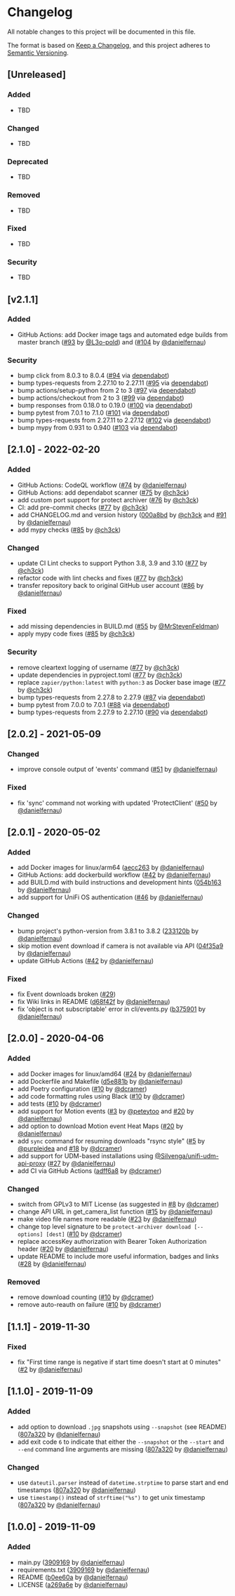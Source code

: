 # Changelog
All notable changes to this project will be documented in this file.

The format is based on [Keep a Changelog](https://keepachangelog.com/en/1.0.0/),
and this project adheres to [Semantic Versioning](https://semver.org/spec/v2.0.0.html).

## [Unreleased]
### Added
- TBD

### Changed
- TBD

### Deprecated
- TBD

### Removed
- TBD

### Fixed
- TBD

### Security
- TBD


## [v2.1.1]
### Added
- GitHub Actions: add Docker image tags and automated edge builds from master branch
([#93](https://github.com/danielfernau/unifi-protect-video-downloader/pull/93) by
[@L3o-pold](https://github.com/L3o-pold))
and ([#104](https://github.com/danielfernau/unifi-protect-video-downloader/pull/104) by
[@danielfernau](https://github.com/danielfernau))

### Security
- bump click from 8.0.3 to 8.0.4
([#94](https://github.com/danielfernau/unifi-protect-video-downloader/pull/94)
via [dependabot](https://github.com/apps/dependabot))
- bump types-requests from 2.27.10 to 2.27.11
([#95](https://github.com/danielfernau/unifi-protect-video-downloader/pull/95)
via [dependabot](https://github.com/apps/dependabot))
- bump actions/setup-python from 2 to 3
([#97](https://github.com/danielfernau/unifi-protect-video-downloader/pull/97)
via [dependabot](https://github.com/apps/dependabot))
- bump actions/checkout from 2 to 3
([#99](https://github.com/danielfernau/unifi-protect-video-downloader/pull/99)
via [dependabot](https://github.com/apps/dependabot))
- bump responses from 0.18.0 to 0.19.0
([#100](https://github.com/danielfernau/unifi-protect-video-downloader/pull/100)
via [dependabot](https://github.com/apps/dependabot))
- bump pytest from 7.0.1 to 7.1.0
([#101](https://github.com/danielfernau/unifi-protect-video-downloader/pull/101)
via [dependabot](https://github.com/apps/dependabot))
- bump types-requests from 2.27.11 to 2.27.12
([#102](https://github.com/danielfernau/unifi-protect-video-downloader/pull/102)
via [dependabot](https://github.com/apps/dependabot))
- bump mypy from 0.931 to 0.940
([#103](https://github.com/danielfernau/unifi-protect-video-downloader/pull/103)
via [dependabot](https://github.com/apps/dependabot))


## [2.1.0] - 2022-02-20
### Added
- GitHub Actions: CodeQL workflow
([#74](https://github.com/danielfernau/unifi-protect-video-downloader/pull/74) by
[@danielfernau](https://github.com/danielfernau))
- GitHub Actions: add dependabot scanner
([#75](https://github.com/danielfernau/unifi-protect-video-downloader/pull/75) by
[@ch3ck](https://github.com/ch3ck))
- add custom port support for protect archiver
([#76](https://github.com/danielfernau/unifi-protect-video-downloader/pull/76) by
[@ch3ck](https://github.com/ch3ck))
- CI: add pre-commit checks
([#77](https://github.com/danielfernau/unifi-protect-video-downloader/pull/77) by
[@ch3ck](https://github.com/ch3ck))
- add CHANGELOG.md and version history
([000a8bd](https://github.com/danielfernau/unifi-protect-video-downloader/commit/000a8bd11d168dfed5e55e292a7f47466922d5ed) by
[@ch3ck](https://github.com/ch3ck)
and [#91](https://github.com/danielfernau/unifi-protect-video-downloader/pull/91) by
[@danielfernau](https://github.com/danielfernau))
- add mypy checks
([#85](https://github.com/danielfernau/unifi-protect-video-downloader/pull/85) by
[@ch3ck](https://github.com/ch3ck))

### Changed
- update CI Lint checks to support Python 3.8, 3.9 and 3.10
([#77](https://github.com/danielfernau/unifi-protect-video-downloader/pull/77) by
[@ch3ck](https://github.com/ch3ck))
- refactor code with lint checks and fixes
([#77](https://github.com/danielfernau/unifi-protect-video-downloader/pull/77) by
[@ch3ck](https://github.com/ch3ck))
- transfer repository back to original GitHub user account
([#86](https://github.com/danielfernau/unifi-protect-video-downloader/pull/86) by
[@danielfernau](https://github.com/danielfernau))

### Fixed
- add missing dependencies in BUILD.md
([#55](https://github.com/danielfernau/unifi-protect-video-downloader/pull/55) by
[@MrStevenFeldman](https://github.com/MrStevenFeldman))
- apply mypy code fixes
([#85](https://github.com/danielfernau/unifi-protect-video-downloader/pull/85) by
[@ch3ck](https://github.com/ch3ck))

### Security
- remove cleartext logging of username
([#77](https://github.com/danielfernau/unifi-protect-video-downloader/pull/77) by
[@ch3ck](https://github.com/ch3ck))
- update dependencies in pyproject.toml
([#77](https://github.com/danielfernau/unifi-protect-video-downloader/pull/77) by
[@ch3ck](https://github.com/ch3ck))
- replace `zapier/python:latest` with `python:3` as Docker base image
([#77](https://github.com/danielfernau/unifi-protect-video-downloader/pull/77) by
[@ch3ck](https://github.com/ch3ck))
- bump types-requests from 2.27.8 to 2.27.9
([#87](https://github.com/danielfernau/unifi-protect-video-downloader/pull/87)
via [dependabot](https://github.com/apps/dependabot))
- bump pytest from 7.0.0 to 7.0.1
([#88](https://github.com/danielfernau/unifi-protect-video-downloader/pull/88)
via [dependabot](https://github.com/apps/dependabot))
- bump types-requests from 2.27.9 to 2.27.10
([#90](https://github.com/danielfernau/unifi-protect-video-downloader/pull/90)
via [dependabot](https://github.com/apps/dependabot))


## [2.0.2] - 2021-05-09
### Changed
- improve console output of 'events' command
([#51](https://github.com/danielfernau/unifi-protect-video-downloader/pull/51) by
[@danielfernau](https://github.com/danielfernau))

### Fixed
- fix 'sync' command not working with updated 'ProtectClient'
([#50](https://github.com/danielfernau/unifi-protect-video-downloader/pull/50) by
[@danielfernau](https://github.com/danielfernau))


## [2.0.1] - 2020-05-02
### Added
- add Docker images for linux/arm64
([aecc263](https://github.com/danielfernau/unifi-protect-video-downloader/commit/aecc263174b30f18dbbec34daba7d3aba400c50d) by
[@danielfernau](https://github.com/danielfernau))
- GitHub Actions: add dockerbuild workflow
([#42](https://github.com/danielfernau/unifi-protect-video-downloader/pull/42) by
[@danielfernau](https://github.com/danielfernau))
- add BUILD.md with build instructions and development hints
([054b163](https://github.com/danielfernau/unifi-protect-video-downloader/commit/054b1636a3c4b856100e5be3e37fd2b45af7de50) by
[@danielfernau](https://github.com/danielfernau))
- add support for UniFi OS authentication
([#46](https://github.com/danielfernau/unifi-protect-video-downloader/pull/46) by
[@danielfernau](https://github.com/danielfernau))

### Changed
- bump project's python-version from 3.8.1 to 3.8.2
([233120b](https://github.com/danielfernau/unifi-protect-video-downloader/commit/233120b9dbc914c7d7419dd45b235d5153bb6396) by
[@danielfernau](https://github.com/danielfernau))
- skip motion event download if camera is not available via API
([04f35a9](https://github.com/danielfernau/unifi-protect-video-downloader/commit/04f35a9f63efee70ec9847f57f1630e9daf462e4) by
[@danielfernau](https://github.com/danielfernau))
- update GitHub Actions
([#42](https://github.com/danielfernau/unifi-protect-video-downloader/pull/42) by
[@danielfernau](https://github.com/danielfernau))

### Fixed
- fix Event downloads broken
([#29](https://github.com/danielfernau/unifi-protect-video-downloader/issues/29))
- fix Wiki links in README
([d68f42f](https://github.com/danielfernau/unifi-protect-video-downloader/commit/d68f42fdfde1dcc6829e0f366113937ed8417772) by
[@danielfernau](https://github.com/danielfernau))
- fix 'object is not subscriptable' error in cli/events.py
([b375901](https://github.com/danielfernau/unifi-protect-video-downloader/commit/b375901e99927adbad47ef292113a8ce7f701954) by
[@danielfernau](https://github.com/danielfernau))


## [2.0.0] - 2020-04-06
### Added
- add Docker images for linux/amd64
([#24](https://github.com/danielfernau/unifi-protect-video-downloader/pull/24) by
[@danielfernau](https://github.com/danielfernau))
- add Dockerfile and Makefile
([d5e881b](https://github.com/danielfernau/unifi-protect-video-downloader/commit/d5e881b61b976fd8eea93329fec613483577ed80) by
[@danielfernau](https://github.com/danielfernau))
- add Poetry configuration
([#10](https://github.com/danielfernau/unifi-protect-video-downloader/pull/10)
by [@dcramer](https://github.com/dcramer))
- add code formatting rules using Black
([#10](https://github.com/danielfernau/unifi-protect-video-downloader/pull/10) by
[@dcramer](https://github.com/dcramer))
- add tests
([#10](https://github.com/danielfernau/unifi-protect-video-downloader/pull/10) by
[@dcramer](https://github.com/dcramer))
- add support for Motion events
([#3](https://github.com/danielfernau/unifi-protect-video-downloader/issues/3) by
[@peteytoo](https://github.com/peteytoo) and
[#20](https://github.com/danielfernau/unifi-protect-video-downloader/pull/20) by
[@danielfernau](https://github.com/danielfernau))
- add option to download Motion event Heat Maps
([#20](https://github.com/danielfernau/unifi-protect-video-downloader/pull/20) by
[@danielfernau](https://github.com/danielfernau))
- add `sync` command for resuming downloads "rsync style"
([#5](https://github.com/danielfernau/unifi-protect-video-downloader/issues/5) by
[@purpleidea](https://github.com/purpleidea) and
[#18](https://github.com/danielfernau/unifi-protect-video-downloader/pull/18) by
[@dcramer](https://github.com/dcramer))
- add support for UDM-based installations using
[@Silvenga/unifi-udm-api-proxy](https://github.com/Silvenga/unifi-udm-api-proxy)
([#27](https://github.com/danielfernau/unifi-protect-video-downloader/pull/27) by
[@danielfernau](https://github.com/danielfernau))
- add CI via GitHub Actions
([adff6a8](https://github.com/danielfernau/unifi-protect-video-downloader/commit/adff6a804b30150799875ac33cd5bc83030ca4c5) by
[@dcramer](https://github.com/dcramer))

### Changed
- switch from GPLv3 to MIT License
(as suggested in [#8](https://github.com/danielfernau/unifi-protect-video-downloader/issues/8) by
[@dcramer](https://github.com/dcramer))
- change API URL in get_camera_list function
([#15](https://github.com/danielfernau/unifi-protect-video-downloader/issues/15) by
[@danielfernau](https://github.com/danielfernau))
- make video file names more readable
([#23](https://github.com/danielfernau/unifi-protect-video-downloader/pull/23) by
[@danielfernau](https://github.com/danielfernau))
- change top level signature to be `protect-archiver download [--options] [dest]`
([#10](https://github.com/danielfernau/unifi-protect-video-downloader/pull/10) by
[@dcramer](https://github.com/dcramer))
- replace accessKey authorization with Bearer Token Authorization header
([#20](https://github.com/danielfernau/unifi-protect-video-downloader/pull/20) by
[@danielfernau](https://github.com/danielfernau))
- update README to include more useful information, badges and links
([#28](https://github.com/danielfernau/unifi-protect-video-downloader/pull/28) by
[@danielfernau](https://github.com/danielfernau))

### Removed
- remove download counting
([#10](https://github.com/danielfernau/unifi-protect-video-downloader/pull/10) by
[@dcramer](https://github.com/dcramer))
- remove auto-reauth on failure
([#10](https://github.com/danielfernau/unifi-protect-video-downloader/pull/10) by
[@dcramer](https://github.com/dcramer))


## [1.1.1] - 2019-11-30
### Fixed
- fix "First time range is negative if start time doesn't start at 0 minutes"
([#2](https://github.com/danielfernau/unifi-protect-video-downloader/issues/2) by
[@danielfernau](https://github.com/danielfernau))


## [1.1.0] - 2019-11-09
### Added
- add option to download `.jpg` snapshots using `--snapshot` (see README)
([807a320](https://github.com/danielfernau/unifi-protect-video-downloader/commit/807a320e5ba041424291369ca00c1a669e4cba8d) by
[@danielfernau](https://github.com/danielfernau))
- add exit code `6` to indicate that either the `--snapshot` or the `--start` and `--end` command line arguments are missing
([807a320](https://github.com/danielfernau/unifi-protect-video-downloader/commit/807a320e5ba041424291369ca00c1a669e4cba8d) by
[@danielfernau](https://github.com/danielfernau))

### Changed
- use `dateutil.parser` instead of `datetime.strptime` to parse start and end timestamps
([807a320](https://github.com/danielfernau/unifi-protect-video-downloader/commit/807a320e5ba041424291369ca00c1a669e4cba8d) by
[@danielfernau](https://github.com/danielfernau))
- use `timestamp()` instead of `strftime("%s")` to get unix timestamp
([807a320](https://github.com/danielfernau/unifi-protect-video-downloader/commit/807a320e5ba041424291369ca00c1a669e4cba8d) by
[@danielfernau](https://github.com/danielfernau))


## [1.0.0] - 2019-11-09
### Added
- main.py
([3909169](https://github.com/danielfernau/unifi-protect-video-downloader/commit/3909169e802546d1056e92b73315098b0ec08895) by
[@danielfernau](https://github.com/danielfernau))
- requirements.txt
([3909169](https://github.com/danielfernau/unifi-protect-video-downloader/commit/3909169e802546d1056e92b73315098b0ec08895) by
[@danielfernau](https://github.com/danielfernau))
- README
([b0ee60a](https://github.com/danielfernau/unifi-protect-video-downloader/commit/b0ee60a52dbeeaec3cc75d717f5ed49e1c55cc09) by
[@danielfernau](https://github.com/danielfernau))
- LICENSE
([a269a6e](https://github.com/danielfernau/unifi-protect-video-downloader/commit/a269a6e24394917c6810e931e72fa5a355848d84) by
[@danielfernau](https://github.com/danielfernau))
